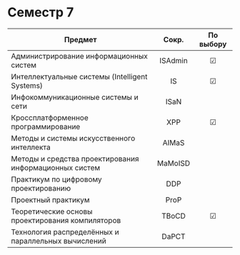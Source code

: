 # Семестр 7

| Предмет                                                | Сокр.   | По выбору |
|--------------------------------------------------------|:-------:|:---------:|
| Администрирование информационных систем                | ISAdmin | &#9745;   |
| Интеллектуальные системы (Intelligent Systems)         | IS      | &#9745;   |
| Инфокоммуникационные системы и сети                    | ISaN    |           |
| Кроссплатформенное программирование                    | XPP     | &#9745;   |
| Методы и системы искусственного интеллекта             | AIMaS   |           |
| Методы и средства проектирования информационных систем | MaMoISD |           |
| Практикум по цифровому проектированию                  | DDP     |           |
| Проектный практикум                                    | ProP    |           |
| Теоретические основы проектирования компиляторов       | TBoCD   | &#9745;   |
| Технология распределённых и параллельных вычислений    | DaPCT   |           |
